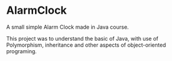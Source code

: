 # AlarmClock
A small simple Alarm Clock made in Java course.

This project was to understand the basic of Java, with use of Polymorphism,
inheritance and other aspects of object-oriented programing.

